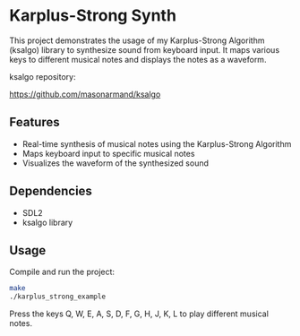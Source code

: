 # Karplus-Strong Synth

This project demonstrates the usage of my Karplus-Strong Algorithm (ksalgo) library to synthesize sound from keyboard input.
It maps various keys to different musical notes and displays the notes as a waveform.

ksalgo repository:

https://github.com/masonarmand/ksalgo

## Features

- Real-time synthesis of musical notes using the Karplus-Strong Algorithm
- Maps keyboard input to specific musical notes
- Visualizes the waveform of the synthesized sound

## Dependencies

- SDL2
- ksalgo library

## Usage

Compile and run the project:

```sh
make
./karplus_strong_example
```

Press the keys Q, W, E, A, S, D, F, G, H, J, K, L to play different musical notes.
